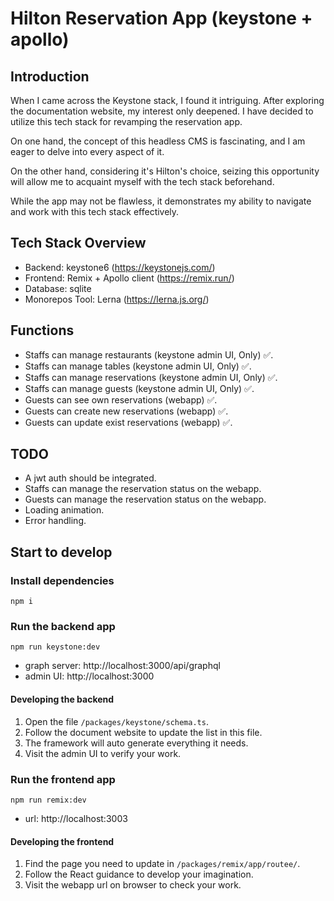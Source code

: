 # Hilton Reservation App (keystone + apollo)
## Introduction
When I came across the Keystone stack, I found it intriguing. After exploring the documentation website, my interest only deepened. I have decided to utilize this tech stack for revamping the reservation app.

On one hand, the concept of this headless CMS is fascinating, and I am eager to delve into every aspect of it.

On the other hand, considering it's Hilton's choice, seizing this opportunity will allow me to acquaint myself with the tech stack beforehand.

While the app may not be flawless, it demonstrates my ability to navigate and work with this tech stack effectively.

## Tech Stack Overview
- Backend: keystone6 (https://keystonejs.com/)
- Frontend: Remix + Apollo client (https://remix.run/)
- Database: sqlite
- Monorepos Tool: Lerna (https://lerna.js.org/)

## Functions
- Staffs can manage restaurants (keystone admin UI, Only) ✅.
- Staffs can manage tables (keystone admin UI, Only) ✅.
- Staffs can manage reservations (keystone admin UI, Only) ✅.
- Staffs can manage guests (keystone admin UI, Only) ✅.
- Guests can see own reservations (webapp) ✅.
- Guests can create new reservations (webapp) ✅.
- Guests can update exist reservations (webapp) ✅.

## TODO
- A jwt auth should be integrated.
- Staffs can manage the reservation status on the webapp.
- Guests can manage the reservation status on the webapp.
- Loading animation.
- Error handling.

## Start to develop
### Install dependencies
```shell
npm i
```
### Run the backend app
```shell
npm run keystone:dev
```
- graph server: http://localhost:3000/api/graphql
- admin UI: http://localhost:3000

#### Developing the backend
1. Open the file `/packages/keystone/schema.ts`.
2. Follow the document website to update the list in this file.
3. The framework will auto generate everything it needs.
4. Visit the admin UI to verify your work.

### Run the frontend app
```shell
npm run remix:dev
```
- url: http://localhost:3003

#### Developing the frontend
1. Find the page you need to update in `/packages/remix/app/routee/`.
2. Follow the React guidance to develop your imagination.
3. Visit the webapp url on browser to check your work.
